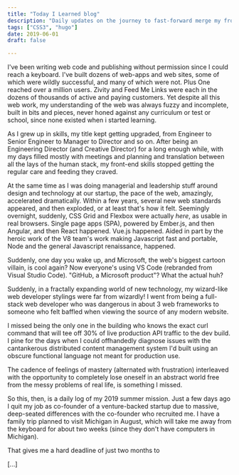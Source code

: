 ```yaml
---
title: "Today I Learned blog"
description: "Daily updates on the journey to fast-forward merge my front-end skills to 2019"
tags: ["CSS3", "hugo"]
date: 2019-06-01
draft: false

---
```


I've been writing web code and publishing without permission since I
could reach a keyboard. I've built dozens of web-apps and web sites,
some of which were wildly successful, and many of which were not.  Plus
One reached over a million users. Zivity and Feed Me Links were each in
the dozens of thousands of active and paying customers. Yet despite all
this web work, my understanding of the web was always fuzzy and
incomplete, built in bits and pieces, never honed against any curriculum
or test or school, since none existed when i started learning.

As I grew up in skills, my title kept getting upgraded, from Engineer to
Senior Engineer to Manager to Director and so on. After being an
Engineering Director (and Creative Director) for a long enough while,
with my days filled mostly with meetings and planning and translation
between all the lays of the human stack, my front-end skills stopped
getting the regular care and feeding they craved.

At the same time as I was doing managerial and leadership stuff around
design and technology at our startup, the pace of the web, amazingly,
accelerated dramatically. Within a few years, several new web standards
appeared, and then exploded, or at least that's how it felt. Seemingly
overnight, suddenly, CSS Grid and Flexbox were actually *here*, as
usable in real browsers. Single page apps (SPA), powered by Ember.js,
and then Angular, and then React happened. Vue.js happened. Aided in
part by the heroic work of the V8 team's work making Javascript fast and
portable, Node and the general Javascript renaissance, happened.

Suddenly, one day you wake up, and Microsoft, the web's biggest cartoon
villain, is cool again? Now everyone's using VS Code (rebranded from
Visual Studio Code). "GitHub, a Microsoft product"? What the actual huh?

Suddenly, in a fractally expanding world of new technology, my
wizard-like web developer stylings were far from wizardly! I went from
being a full-stack web developer who was dangerous in about 3 web
frameworks to someone who felt baffled when viewing the source of any
modern website.

I missed being the only one in the building who knows the exact curl
command that will tee off 30% of live production API traffic to the dev
build. I pine for the days when I could offhandedly diagnose issues with
the cantankerous distributed content management system I'd built using
an obscure functional language not meant for production use.

The cadence of feelings of mastery (alternated with frustration)
interleaved with the opportunity to completely lose oneself in an
abstract world free from the messy problems of real life, is something I
missed.

So this, then, is a daily log of my 2019 summer mission. Just a few days
ago I quit my job as co-founder of a venture-backed startup due to
massive, deep-seated differences with the co-founder who recruited me. I
have a family trip planned to visit Michigan in August, which will take
me away from the keyboard for about two weeks (since they don't have
computers in Michigan).

That gives me a hard deadline of just two months to

[...]

<!--
  fast-forward merge https://ariya.io/2013/09/fast-forward-git-merge
-->
